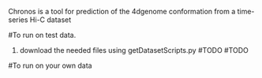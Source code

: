 Chronos is a tool for prediction of the 4dgenome conformation from a time-series Hi-C dataset


#To run on test data.
1.  download the needed files using getDatasetScripts.py #TODO #TODO

#To run on your own data
